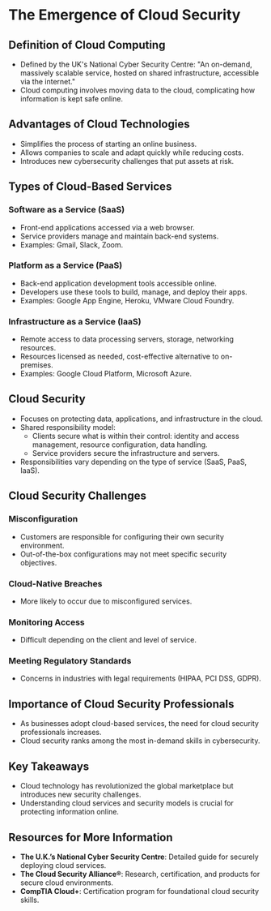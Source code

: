 # The Emergence of Cloud Security

## Definition of Cloud Computing
- Defined by the UK's National Cyber Security Centre: "An on-demand, massively scalable service, hosted on shared infrastructure, accessible via the internet."
- Cloud computing involves moving data to the cloud, complicating how information is kept safe online.

## Advantages of Cloud Technologies
- Simplifies the process of starting an online business.
- Allows companies to scale and adapt quickly while reducing costs.
- Introduces new cybersecurity challenges that put assets at risk.

## Types of Cloud-Based Services
### Software as a Service (SaaS)
- Front-end applications accessed via a web browser.
- Service providers manage and maintain back-end systems.
- Examples: Gmail, Slack, Zoom.

### Platform as a Service (PaaS)
- Back-end application development tools accessible online.
- Developers use these tools to build, manage, and deploy their apps.
- Examples: Google App Engine, Heroku, VMware Cloud Foundry.

### Infrastructure as a Service (IaaS)
- Remote access to data processing servers, storage, networking resources.
- Resources licensed as needed, cost-effective alternative to on-premises.
- Examples: Google Cloud Platform, Microsoft Azure.

## Cloud Security
- Focuses on protecting data, applications, and infrastructure in the cloud.
- Shared responsibility model:
  - Clients secure what is within their control: identity and access management, resource configuration, data handling.
  - Service providers secure the infrastructure and servers.
- Responsibilities vary depending on the type of service (SaaS, PaaS, IaaS).

## Cloud Security Challenges
### Misconfiguration
- Customers are responsible for configuring their own security environment.
- Out-of-the-box configurations may not meet specific security objectives.

### Cloud-Native Breaches
- More likely to occur due to misconfigured services.

### Monitoring Access
- Difficult depending on the client and level of service.

### Meeting Regulatory Standards
- Concerns in industries with legal requirements (HIPAA, PCI DSS, GDPR).

## Importance of Cloud Security Professionals
- As businesses adopt cloud-based services, the need for cloud security professionals increases.
- Cloud security ranks among the most in-demand skills in cybersecurity.

## Key Takeaways
- Cloud technology has revolutionized the global marketplace but introduces new security challenges.
- Understanding cloud services and security models is crucial for protecting information online.

## Resources for More Information
- **The U.K.’s National Cyber Security Centre**: Detailed guide for securely deploying cloud services.
- **The Cloud Security Alliance®**: Research, certification, and products for secure cloud environments.
- **CompTIA Cloud+**: Certification program for foundational cloud security skills.